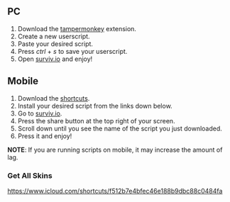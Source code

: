 ## PC

1) Download the [tampermonkey](https://chrome.google.com/webstore/detail/tampermonkey/dhdgffkkebhmkfjojejmpbldmpobfkfo) extension.  
2) Create a new userscript.  
3) Paste your desired script.  
4) Press *ctrl* + *s* to save your userscript.  
5) Open [surviv.io](https://surviv.io) and enjoy!  

## Mobile

1) Download the [shortcuts](https://apps.apple.com/us/app/shortcuts/id915249334).  
2) Install your desired script from the links down below.  
3) Go to [surviv.io](https://surviv.io).  
4) Press the share button at the top right of your screen.  
5) Scroll down until you see the name of the script you just downloaded.
6) Press it and enjoy!

**NOTE**: If you are running scripts on mobile, it may increase the amount of lag.

### Get All Skins
https://www.icloud.com/shortcuts/f512b7e4bfec46e188b9dbc88c0484fa
